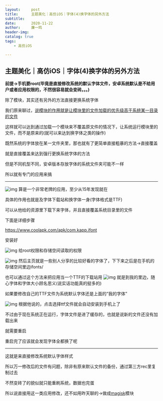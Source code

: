 ```yaml
---
layout:     post
title:      主题美化｜高仿iOS｜字体(4)换字体的另外方法
subtitle:   
date:       2020-11-22
author:     廉一鸣
header-img: 
catalog: true
tags:
    - 高仿iOS

---
```


## 主题美化｜高仿iOS｜字体(4)换字体的另外方法

**前提→手机要root(毕竟是直接修改系统的默认字体文件，安卓系统默认是不给用户或者应用权限的，不然很容易就会变砖。。。)**

除了模块，其实还有另外的方法直接更换系统字体

我们原来聊过，[说模块的作用就是让模块里的文件加载的优先级高于系统某一目录的文件](https://mp.weixin.qq.com/s?__biz=MzI4Nzc2MzA3OQ==&mid=2247485886&idx=2&sn=064382834b4b8f285f4d7927d64d7f27&scene=21#wechat_redirect)

这样就可以达到通过加载一个模块来不覆盖原文件的情况下，让系统运行模块里的文件，而不是原来的(就可以来达到换字体之类的操作)

既然系统的字体放在某一文件夹里，那也就有了更简单直接粗暴的方法→直接覆盖

就是直接覆盖来达到强行更换系统字体的方法

但是不同机型不同，安卓版本存放字体的系统文件夹可能不一样

所以就有专门的应用来搞

------

![img](https://mmbiz.qpic.cn/mmbiz_jpg/tMsLbdfwxoOWeiarPcicnpo7yexY094HoaKW53ic2bwzEN4NKsuFuZ1XJuNaiaF03gP2iaszro739oLIh353tzicgn7Q/640?wx_fmt=jpeg&tp=webp&wxfrom=5&wx_lazy=1&wx_co=1)
算是一个非常老牌的应用，至少从15年发现就在

具体的作用也就是及字体下载站和换字体一身(字体格式是TTF)

可以从他给的资源里下载下来字体，并且直接覆盖系统目录里的文件

下面是详细步骤

https://www.coolapk.com/apk/com.kapp.ifont

安装好

![img](https://mmbiz.qpic.cn/mmbiz_jpg/tMsLbdfwxoOWeiarPcicnpo7yexY094HoaO0fcYdaYlsI2j0FaGPzLwSOrTV3AHbNQbJRQAneMu3EibcTBM1eAqzQ/640?wx_fmt=jpeg&tp=webp&wxfrom=5&wx_lazy=1&wx_co=1)
给root权限和存储空间读取的权限

![img](https://mmbiz.qpic.cn/mmbiz_png/tMsLbdfwxoOWeiarPcicnpo7yexY094HoaZbyGb9bCAC51SkFJndG6pd7J7VYt6caU7Nx01W0xwjVwrEXRdRv2Zg/640?wx_fmt=png&tp=webp&wxfrom=5&wx_lazy=1&wx_co=1)
然后主页就是一些别人分享的比较好看的字体了，下下来之后是在手机的存储空间里边ifonts/

也可以通过这个方法来把应用当一个TTF的下载站用
![img](https://mmbiz.qpic.cn/mmbiz_png/tMsLbdfwxoOWeiarPcicnpo7yexY094HoaDAZeB3aPib5CepcwTPBI2Jb9zn2aeMmEr5MAsS31FrhCu29XaQ4gvtQ/640?wx_fmt=png&tp=webp&wxfrom=5&wx_lazy=1&wx_co=1)
就是到我的里边，随心字体和字体大小顾名思义(说实话功能真的挺多的)

如果要修改自己的TTF文件为系统默认字体还是上面的“我的字体”

![img](https://mmbiz.qpic.cn/mmbiz_jpg/tMsLbdfwxoOWeiarPcicnpo7yexY094Hoa9AK2cVogSTu0Tbxmtwq6KHM0eVnpOLicj84KicafO9zfGDXH5BAKmqbQ/640?wx_fmt=jpeg&tp=webp&wxfrom=5&wx_lazy=1&wx_co=1)
根据他说的，点击选择ttf文件就会自动安装到手机上了

不过由于现在系统正在运行，字体文件是进了缓存的，也就是说新的文件还没有加载出来

就需要重启

重启完了应该就会发现字体全都换了呢

------

这就是来直接修改系统默认字体样式

所以万一修改后的文件有问题，除非有原来默认文件的备份，通过第三方rec里复制过去

不然变砖了的貌似就只能重刷系统，数据也完蛋

所以说直接用这一类应用修改，还不如用昨天聊的→做成[magisk](https://mp.weixin.qq.com/s?__biz=MzI4Nzc2MzA3OQ==&mid=2247485886&idx=1&sn=ab47ccedffa7641b92304ba22fe12a2f&scene=21#wechat_redirect)模块